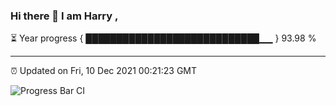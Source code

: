### Hi there 👋 I am Harry , 

⏳ Year progress { ████████████████████████████▁▁ } 93.98 %

---

⏰ Updated on Fri, 10 Dec 2021 00:21:23 GMT

![Progress Bar CI](https://github.com/duykhang68/duykhang68/workflows/Progress%20Bar%20CI/badge.svg)
